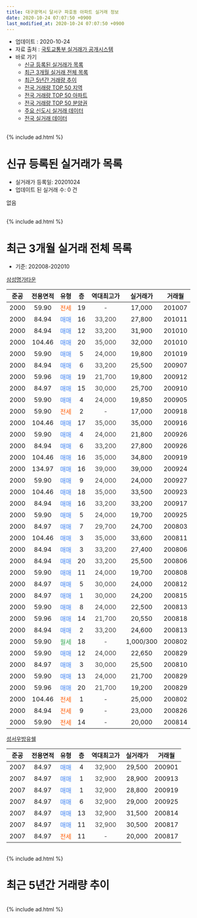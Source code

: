 ```yaml
---
title: 대구광역시 달서구 파호동 아파트 실거래 정보
date: 2020-10-24 07:07:50 +0900
last_modified_at: 2020-10-24 07:07:50 +0900
---
```


* 업데이트 : 2020-10-24
* 자료 출처 : [국토교통부 실거래가 공개시스템](http://rt.molit.go.kr)
* 바로 가기
    * [신규 등록된 실거래가 목록](#신규-등록된-실거래가-목록)
    * [최근 3개월 실거래 전체 목록](#최근-3개월-실거래-전체-목록)
    * [최근 5년간 거래량 추이](#최근-5년간-거래량-추이)
    * [전국 거래량 TOP 50 지역](https://inasie.github.io/apt-trade-info/최근-3개월-전국에서-가장-거래가-많이-발생한-지역)
    * [전국 거래량 TOP 50 아파트](https://inasie.github.io/apt-trade-info/최근-3개월-전국에서-가장-거래가-많이-발생한-아파트)
    * [전국 거래량 TOP 50 분양권](https://inasie.github.io/apt-trade-info/최근-3개월-전국에서-가장-거래가-많이-발생한-분양권)
    * [주요 신도시 실거래 데이터](https://inasie.github.io/apt-trade-info/주요-신도시)
    * [전국 실거래 데이터](https://inasie.github.io/apt-trade-info/전국)
<br>
{% include ad.html %}
<br>

# 신규 등록된 실거래가 목록
* 실거래가 등록일: 20201024
* 업데이트 된 실거래 수: 0 건

없음

<br>
{% include ad.html %}
<br>

# 최근 3개월 실거래 전체 목록
* 기준: 202008-202010


[삼성명가타운](https://search.naver.com/search.naver?query=%EB%8C%80%EA%B5%AC%EA%B4%91%EC%97%AD%EC%8B%9C+%EB%8B%AC%EC%84%9C%EA%B5%AC+%ED%8C%8C%ED%98%B8%EB%8F%99+%EC%82%BC%EC%84%B1%EB%AA%85%EA%B0%80%ED%83%80%EC%9A%B4)

|준공|전용면적|유형|층|역대최고가|실거래가|거래월|
|:---:|:---:|:---:|:---:|:---:|:---:|:---:|
|2000|59.90|<span style="color:#ff5a00">전세</span>|19|<span style="color:#444444">-</span>|17,000|201007|
|2000|84.94|<span style="color:#4285f3">매매</span>|16|<span style="color:#444444">33,200</span>|27,800|201011|
|2000|84.94|<span style="color:#4285f3">매매</span>|12|<span style="color:#444444">33,200</span>|31,900|201010|
|2000|104.46|<span style="color:#4285f3">매매</span>|20|<span style="color:#444444">35,000</span>|32,000|201010|
|2000|59.90|<span style="color:#4285f3">매매</span>|5|<span style="color:#444444">24,000</span>|19,800|201019|
|2000|84.94|<span style="color:#4285f3">매매</span>|6|<span style="color:#444444">33,200</span>|25,500|200907|
|2000|59.96|<span style="color:#4285f3">매매</span>|19|<span style="color:#444444">21,700</span>|19,800|200912|
|2000|84.97|<span style="color:#4285f3">매매</span>|15|<span style="color:#444444">30,000</span>|25,700|200910|
|2000|59.90|<span style="color:#4285f3">매매</span>|4|<span style="color:#444444">24,000</span>|19,850|200905|
|2000|59.90|<span style="color:#ff5a00">전세</span>|2|<span style="color:#444444">-</span>|17,000|200918|
|2000|104.46|<span style="color:#4285f3">매매</span>|17|<span style="color:#444444">35,000</span>|35,000|200916|
|2000|59.90|<span style="color:#4285f3">매매</span>|4|<span style="color:#444444">24,000</span>|21,800|200926|
|2000|84.94|<span style="color:#4285f3">매매</span>|6|<span style="color:#444444">33,200</span>|27,800|200926|
|2000|104.46|<span style="color:#4285f3">매매</span>|16|<span style="color:#444444">35,000</span>|34,800|200919|
|2000|134.97|<span style="color:#4285f3">매매</span>|16|<span style="color:#444444">39,000</span>|39,000|200924|
|2000|59.90|<span style="color:#4285f3">매매</span>|9|<span style="color:#444444">24,000</span>|24,000|200927|
|2000|104.46|<span style="color:#4285f3">매매</span>|18|<span style="color:#444444">35,000</span>|33,500|200923|
|2000|84.94|<span style="color:#4285f3">매매</span>|16|<span style="color:#444444">33,200</span>|33,200|200917|
|2000|59.90|<span style="color:#4285f3">매매</span>|5|<span style="color:#444444">24,000</span>|19,700|200925|
|2000|84.97|<span style="color:#4285f3">매매</span>|7|<span style="color:#444444">29,700</span>|24,700|200803|
|2000|104.46|<span style="color:#4285f3">매매</span>|3|<span style="color:#444444">35,000</span>|33,600|200811|
|2000|84.94|<span style="color:#4285f3">매매</span>|3|<span style="color:#444444">33,200</span>|27,400|200806|
|2000|84.94|<span style="color:#4285f3">매매</span>|20|<span style="color:#444444">33,200</span>|25,500|200806|
|2000|59.90|<span style="color:#4285f3">매매</span>|11|<span style="color:#444444">24,000</span>|19,700|200808|
|2000|84.97|<span style="color:#4285f3">매매</span>|5|<span style="color:#444444">30,000</span>|24,000|200812|
|2000|84.97|<span style="color:#4285f3">매매</span>|1|<span style="color:#444444">30,000</span>|24,200|200815|
|2000|59.90|<span style="color:#4285f3">매매</span>|8|<span style="color:#444444">24,000</span>|22,500|200813|
|2000|59.96|<span style="color:#4285f3">매매</span>|14|<span style="color:#444444">21,700</span>|20,550|200818|
|2000|84.94|<span style="color:#4285f3">매매</span>|2|<span style="color:#444444">33,200</span>|24,600|200813|
|2000|59.90|<span style="color:#34a853">월세</span>|18|<span style="color:#444444">-</span>|1,000/300|200802|
|2000|59.90|<span style="color:#4285f3">매매</span>|12|<span style="color:#444444">24,000</span>|22,650|200829|
|2000|84.97|<span style="color:#4285f3">매매</span>|3|<span style="color:#444444">30,000</span>|25,500|200810|
|2000|59.90|<span style="color:#4285f3">매매</span>|13|<span style="color:#444444">24,000</span>|21,700|200829|
|2000|59.96|<span style="color:#4285f3">매매</span>|20|<span style="color:#444444">21,700</span>|19,200|200829|
|2000|104.46|<span style="color:#ff5a00">전세</span>|1|<span style="color:#444444">-</span>|25,000|200802|
|2000|84.94|<span style="color:#ff5a00">전세</span>|9|<span style="color:#444444">-</span>|23,000|200826|
|2000|59.90|<span style="color:#ff5a00">전세</span>|14|<span style="color:#444444">-</span>|20,000|200814|

[성서우방유쉘](https://search.naver.com/search.naver?query=%EB%8C%80%EA%B5%AC%EA%B4%91%EC%97%AD%EC%8B%9C+%EB%8B%AC%EC%84%9C%EA%B5%AC+%ED%8C%8C%ED%98%B8%EB%8F%99+%EC%84%B1%EC%84%9C%EC%9A%B0%EB%B0%A9%EC%9C%A0%EC%89%98)

|준공|전용면적|유형|층|역대최고가|실거래가|거래월|
|:---:|:---:|:---:|:---:|:---:|:---:|:---:|
|2007|84.97|<span style="color:#4285f3">매매</span>|4|<span style="color:#444444">32,900</span>|29,500|200901|
|2007|84.97|<span style="color:#4285f3">매매</span>|1|<span style="color:#444444">32,900</span>|28,900|200913|
|2007|84.97|<span style="color:#4285f3">매매</span>|1|<span style="color:#444444">32,900</span>|28,800|200919|
|2007|84.97|<span style="color:#4285f3">매매</span>|6|<span style="color:#444444">32,900</span>|29,000|200925|
|2007|84.97|<span style="color:#4285f3">매매</span>|13|<span style="color:#444444">32,900</span>|31,500|200814|
|2007|84.97|<span style="color:#4285f3">매매</span>|11|<span style="color:#444444">32,900</span>|30,500|200817|
|2007|84.97|<span style="color:#ff5a00">전세</span>|11|<span style="color:#444444">-</span>|20,000|200817|


<br>
{% include ad.html %}
<br>

# 최근 5년간 거래량 추이


<div style="width:100%;">
    <canvas id="deal_progress" height="200"></canvas>
</div>

<script>
new Chart(document.getElementById("deal_progress"), {
    type: 'line',
    data: {
        labels: ['201510','201511','201512','201601','201602','201603','201604','201605','201606','201607','201608','201609','201610','201611','201612','201701','201702','201703','201704','201705','201706','201707','201708','201709','201710','201711','201712','201801','201802','201803','201804','201805','201806','201807','201808','201809','201810','201811','201812','201901','201902','201903','201904','201905','201906','201907','201908','201909','201910','201911','201912','202001','202002','202003','202004','202005','202006','202007','202008','202009','202010'],
        datasets: [{
            label: '매매',
            pointRadius: 1,
            data: [12, 7, 4, 2, 4, 8, 5, 8, 16, 6, 15, 7, 8, 6, 9, 2, 6, 7, 5, 6, 17, 29, 12, 14, 7, 10, 4, 10, 12, 15, 12, 7, 17, 6, 10, 12, 16, 10, 2, 7, 13, 11, 13, 7, 13, 6, 9, 10, 17, 21, 14, 16, 12, 6, 13, 20, 11, 19, 16, 17, 4],
            borderColor: "rgba(255, 201, 14, 1)",
            backgroundColor: "rgba(255, 201, 14, 0.5)",
            fill: false,
            lineTension: 0
        },{
            label: '전월세',
            pointRadius: 1,
            data: [5, 2, 5, 2, 5, 3, 3, 13, 4, 7, 9, 5, 11, 10, 10, 7, 8, 5, 4, 3, 5, 1, 3, 6, 2, 6, 3, 4, 3, 7, 3, 8, 2, 5, 4, 2, 3, 2, 6, 5, 3, 8, 2, 7, 7, 4, 7, 1, 4, 4, 5, 2, 4, 4, 8, 1, 4, 3, 5, 1, 1],
            borderColor: "rgba(0, 141, 185, 1)",
            backgroundColor: "rgba(0, 141, 185, 0.5)",
            fill: false,
            lineTension: 0
        }
        ]
    },
    options: {
        responsive: true,
        title: {
            display: false
        },
        tooltips: {
            mode: 'index',
            intersect: false
        },
        hover: {
            mode: 'nearest',
            intersect: true
        },
        scales: {
            xAxes: [{
                display: true,
                scaleLabel: {
                    display: true,
                    labelString: '년/월'
                }
            }],
            yAxes: [{
                display: true,
                ticks: {
                    suggestedMin: 0,
                },
                scaleLabel: {
                    display: true,
                    labelString: '실거래 수'
                }
            }]
        }
    }
});

</script>


<br>
{% include ad.html %}
<br>

